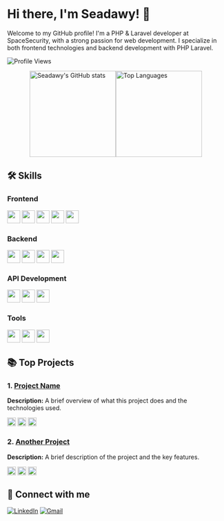 <!-- GitHub Profile Readme -->

# Hi there, I'm Seadawy! 👋

Welcome to my GitHub profile! I'm a PHP & Laravel developer at SpaceSecurity, with a strong passion for web development. I specialize in both frontend technologies and backend development with PHP Laravel.

<p>
  <img src="https://komarev.com/ghpvc/?username=seadawy&style=flat&color=blue" alt="Profile Views" />
</p>

<!-- GitHub Stats and Top Languages -->
<p style="display: flex; align-items: center; justify-content: center"> 
  <a href="#">
    <img src="https://github-readme-stats.vercel.app/api?username=seadawy&show_icons=true&theme=radical" height=200 align="center" alt="Seadawy's GitHub stats" />
  </a>
  <a href="#">
    <img src="https://github-readme-stats.vercel.app/api/top-langs/?username=seadawy&layout=donut&theme=radical" height=200 align="center"  alt="Top Languages" />
  </a>
</p>

## 🛠 Skills

### Frontend
<img src="https://img.shields.io/badge/HTML5-E34F26?style=for-the-badge&logo=html5&logoColor=white" height="30"> <img src="https://img.shields.io/badge/CSS3-1572B6?style=for-the-badge&logo=css3&logoColor=white" height="30"> <img src="https://img.shields.io/badge/JavaScript-F7DF1E?style=for-the-badge&logo=javascript&logoColor=black" height="30"> 
<img src="https://img.shields.io/badge/React-61DAFB?style=for-the-badge&logo=react&logoColor=black" height="30"> <img src="https://img.shields.io/badge/Tailwind_CSS-38B2AC?style=for-the-badge&logo=tailwind-css&logoColor=white" height="30">

### Backend
<img src="https://img.shields.io/badge/PHP-777BB4?style=for-the-badge&logo=php&logoColor=white" height="30"> <img src="https://img.shields.io/badge/Laravel-FF2D20?style=for-the-badge&logo=laravel&logoColor=white" height="30"> <img src="https://img.shields.io/badge/MySQL-4479A1?style=for-the-badge&logo=mysql&logoColor=white" height="30"> <img src="https://img.shields.io/badge/Docker-2496ED?style=for-the-badge&logo=docker&logoColor=white" height="30">

### API Development
<img src="https://img.shields.io/badge/RESTful_APIs-4CAF50?style=for-the-badge&logo=api&logoColor=white" height="30"> <img src="https://img.shields.io/badge/Postman-FF6C37?style=for-the-badge&logo=postman&logoColor=white" height="30"> <img src="https://img.shields.io/badge/Swagger-85EA2D?style=for-the-badge&logo=swagger&logoColor=black" height="30">

### Tools
<img src="https://img.shields.io/badge/Git-F05032?style=for-the-badge&logo=git&logoColor=white" height="30"> <img src="https://img.shields.io/badge/GitHub-181717?style=for-the-badge&logo=github&logoColor=white" height="30"> <img src="https://img.shields.io/badge/VS_Code-007ACC?style=for-the-badge&logo=visual-studio-code&logoColor=white" height="30">

## 📚 Top Projects

### 1. [Project Name](https://github.com/seadawy/project-name)
**Description:** A brief overview of what this project does and the technologies used.

<img src="https://img.shields.io/badge/PHP-777BB4?style=flat-square&logo=php&logoColor=white" height="20"> <img src="https://img.shields.io/badge/Laravel-FF2D20?style=flat-square&logo=laravel&logoColor=white" height="20"> <img src="https://img.shields.io/badge/React-61DAFB?style=flat-square&logo=react&logoColor=black" height="20">

### 2. [Another Project](https://github.com/seadawy/another-project)
**Description:** A brief description of the project and the key features.

<img src="https://img.shields.io/badge/JavaScript-F7DF1E?style=flat-square&logo=javascript&logoColor=black" height="20"> <img src="https://img.shields.io/badge/Tailwind_CSS-38B2AC?style=flat-square&logo=tailwind-css&logoColor=white" height="20"> <img src="https://img.shields.io/badge/MySQL-4479A1?style=flat-square&logo=mysql&logoColor=white" height="20">

## 🔗 Connect with me

[![LinkedIn](https://img.shields.io/badge/LinkedIn-0077B5?style=for-the-badge&logo=linkedin&logoColor=white)](https://www.linkedin.com/in/seadawyff/) 
[![Gmail](https://img.shields.io/badge/Gmail-red?style=for-the-badge&logo=google&logoColor=white)](mailto:seadawy6452@gmail.com)
